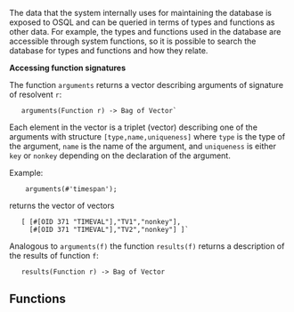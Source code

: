 The data that the system internally uses for maintaining the database
is exposed to OSQL and can be queried in terms of types and functions
as other data. For example, the types and functions used in the
database are accessible through system functions, so it is possible to
search the database for types and functions and how they relate.

**Accessing function signatures**

The function `arguments` returns a vector describing arguments of
signature of resolvent `r`:

```
   arguments(Function r) -> Bag of Vector`
```

Each element in the vector is a triplet (vector) describing one of the
arguments with structure `[type,name,uniqueness]` where `type` is the
type of the argument, `name` is the name of the argument, and
`uniqueness` is either `key` or `nonkey` depending on the declaration
of the argument.

Example:
```
    arguments(#'timespan');
```
returns the vector of vectors
```
   [ [#[OID 371 "TIMEVAL"],"TV1","nonkey"],
     [#[OID 371 "TIMEVAL"],"TV2","nonkey"] ]`
```

Analogous to `arguments(f)` the function `results(f)` returns a
description of the results of function `f`:

```
   results(Function r) -> Bag of Vector
```
## Functions
